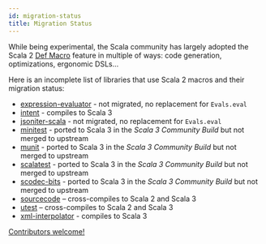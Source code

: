 ```yaml
---
id: migration-status
title: Migration Status
---
```


While being experimental, the Scala community has largely adopted the Scala 2 [Def Macro](https://docs.scala-lang.org/overviews/macros/overview.html) feature in multiple of ways: code generation, optimizations, ergonomic DSLs...

Here is an incomplete list of libraries that use Scala 2 macros and their migration status:

* [expression-evaluator](https://github.com/plokhotnyuk/expression-evaluator) - not migrated, no replacement for `Evals.eval` 
* [intent](https://github.com/factor10/intent) - compiles to Scala 3
* [jsoniter-scala](https://github.com/plokhotnyuk/jsoniter-scala) - not migrated, no replacement for `Evals.eval`
* [minitest](https://github.com/dotty-staging/minitest) - ported to Scala 3 in the _Scala 3 Community Build_ but not merged to upstream
* [munit](https://github.com/dotty-staging/munit) - ported to Scala 3 in the _Scala 3 Community Build_ but not merged to upstream
* [scalatest](https://github.com/dotty-staging/scalatest) - ported to Scala 3 in the _Scala 3 Community Build_ but not merged to upstream
* [scodec-bits](https://github.com/dotty-staging/scodec) - ported to Scala 3 in the _Scala 3 Community Build_ but not merged to upstream
* [sourcecode](https://github.com/lihaoyi/sourcecode) – cross-compiles to Scala 2 and Scala 3
* [utest](https://github.com/lihaoyi/utest) – cross-compiles to Scala 2 and Scala 3
* [xml-interpolator](https://github.com/lampepfl/xml-interpolator) - compiles to Scala 3

[Contributors welcome!](../contributing.md)
